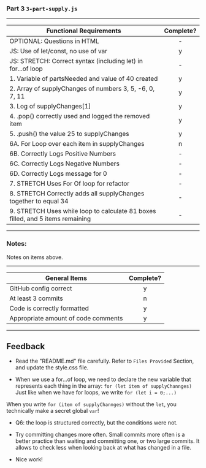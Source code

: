 ### Part 3 `3-part-supply.js`

---

| Functional Requirements                                                        | Complete? |
| ------------------------------------------------------------------------------ | :-------: |
| OPTIONAL: Questions in HTML                                                    |     -     |
| JS: Use of let/const, no use of var                                            |     y     |
| JS: STRETCH: Correct syntax (including let) in for...of loop                   |     -     |
| 1. Variable of partsNeeded and value of 40 created                             |     y     |
| 2. Array of supplyChanges of numbers 3, 5, -6, 0, 7, 11                        |     y     |
| 3. Log of supplyChanges[1]                                                     |     y     |
| 4. .pop() correctly used and logged the removed item                           |     y     |
| 5. .push() the value 25 to supplyChanges                                       |     y     |
| 6A. For Loop over each item in supplyChanges                                   |     n     |
| 6B. Correctly Logs Positive Numbers                                            |     -     |
| 6C. Correctly Logs Negative Numbers                                            |     -     |
| 6D. Correctly Logs message for 0                                               |     -     |
| 7. STRETCH Uses For Of loop for refactor                                       |     -     |
| 8. STRETCH Correctly adds all supplyChanges together to equal 34               |     -     |
| 9. STRETCH Uses while loop to calculate 81 boxes filled, and 5 items remaining |     -     |

---

### Notes:

Notes on items above.

---

| General Items                       | Complete? |
| ----------------------------------- | :-------: |
| GitHub config correct               |     y     |
| At least 3 commits                  |     n     |
| Code is correctly formatted         |     y     |
| Appropriate amount of code comments |     y     |

---

## Feedback

- Read the "README.md" file carefully. Refer to `Files Provided` Section, and update the style.css file.

- When we use a for...of loop, we need to declare the new variable that represents each thing in the array:
  `for (let item of supplyChannges)` Just like when we have for loops, we write `for (let i = 0;...)`

When you write `for (item of supplyChannges)` without the `let`, you technically make a secret global `var`!

- Q6: the loop is structured correctly, but the conditions were not.

- Try committing changes more often. Small commits more often is a better practice than waiting and committing one, or two large commits. It allows to check less when looking back at what has changed in a file.

- Nice work!
